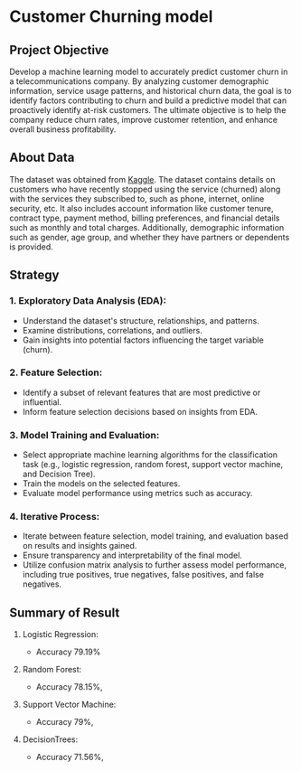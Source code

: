 # Customer Churning model

## Project Objective
Develop a machine learning model to accurately predict customer churn in a telecommunications company. By analyzing customer demographic information, service usage patterns, and historical churn data, the goal is to identify factors contributing to churn and build a predictive model that can proactively identify at-risk customers. The ultimate objective is to help the company reduce churn rates, improve customer retention, and enhance overall business profitability.

## About Data
The dataset was obtained from [Kaggle](https://www.kaggle.com/datasets/blastchar/telco-customer-churn). The dataset contains details on customers who have recently stopped using the service (churned) along with the services they subscribed to, such as phone, internet, online security, etc. It also includes account information like customer tenure, contract type, payment method, billing preferences, and financial details such as monthly and total charges. Additionally, demographic information such as gender, age group, and whether they have partners or dependents is provided.

## Strategy
### 1. Exploratory Data Analysis (EDA):
- Understand the dataset's structure, relationships, and patterns.
- Examine distributions, correlations, and outliers.
- Gain insights into potential factors influencing the target variable (churn).

### 2. Feature Selection:
- Identify a subset of relevant features that are most predictive or influential.
- Inform feature selection decisions based on insights from EDA.

### 3. Model Training and Evaluation:
- Select appropriate machine learning algorithms for the classification task (e.g., logistic regression, random forest, support vector machine, and Decision Tree).
- Train the models on the selected features.
- Evaluate model performance using metrics such as accuracy.

### 4. Iterative Process:
- Iterate between feature selection, model training, and evaluation based on results and insights gained.
- Ensure transparency and interpretability of the final model.
- Utilize confusion matrix analysis to further assess model performance, including true positives, true negatives, false positives, and false negatives.


## Summary of Result
1. Logistic Regression:  
    - Accuracy 79.19%
  
2. Random Forest:  
    - Accuracy 78.15%,

3. Support Vector Machine:  
    - Accuracy 79%,

4. DecisionTrees:
    - Accuracy 71.56%,
  

